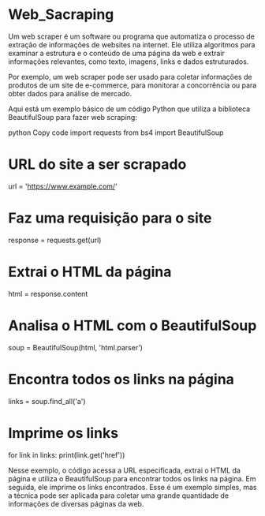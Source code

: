 # Web_Sacraping

Um web scraper é um software ou programa que automatiza o processo de extração de informações de websites na internet. Ele utiliza algoritmos para examinar a estrutura e o conteúdo de uma página da web e extrair informações relevantes, como texto, imagens, links e dados estruturados.

Por exemplo, um web scraper pode ser usado para coletar informações de produtos de um site de e-commerce, para monitorar a concorrência ou para obter dados para análise de mercado.

Aqui está um exemplo básico de um código Python que utiliza a biblioteca BeautifulSoup para fazer web scraping:

python
Copy code
import requests
from bs4 import BeautifulSoup

# URL do site a ser scrapado
url = 'https://www.example.com/'

# Faz uma requisição para o site
response = requests.get(url)

# Extrai o HTML da página
html = response.content

# Analisa o HTML com o BeautifulSoup
soup = BeautifulSoup(html, 'html.parser')

# Encontra todos os links na página
links = soup.find_all('a')

# Imprime os links
for link in links:
    print(link.get('href'))
    
Nesse exemplo, o código acessa a URL especificada, extrai o HTML da página e utiliza o BeautifulSoup para encontrar todos os links na página. Em seguida, ele imprime os links encontrados. Esse é um exemplo simples, mas a técnica pode ser aplicada para coletar uma grande quantidade de informações de diversas páginas da web.
